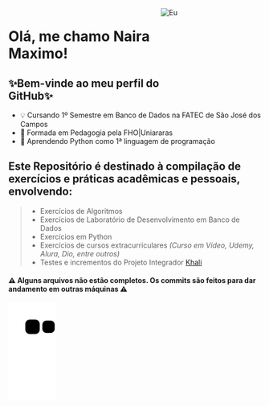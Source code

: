 <img align="right" alt="Eu" height="200" width="200" src="https://user-images.githubusercontent.com/111442399/198363084-f638eebf-99c0-4fa6-87c4-44f73c9abcd0.gif">

# Olá, me chamo Naira Maximo!
## ✨Bem-vinde ao meu perfil do GitHub✨
- 💡 Cursando 1º Semestre em Banco de Dados na FATEC de São José dos Campos
- 🧩 Formada em Pedagogia pela FHO|Uniararas
- 🌱 Aprendendo Python como 1ª linguagem de programação

## Este Repositório é destinado à compilação de exercícios e práticas acadêmicas e pessoais, envolvendo:
> - Exercícios de Algoritmos
> - Exercícios de Laboratório de Desenvolvimento em Banco de Dados
> - Exercícios em Python
> - Exercícios de cursos extracurriculares *(Curso em Vídeo, Udemy, Alura, Dio, entre outros)*
> - Testes e incrementos do Projeto Integrador [Khali](https://github.com/taniacruzz/Khali)
    
#### ⚠️ Alguns arquivos não estão completos. Os commits são feitos para dar andamento em outras máquinas ⚠️

![snake gif](https://github.com/naira-maximo/naira-maximo/blob/output/github-contribution-grid-snake.svg)
